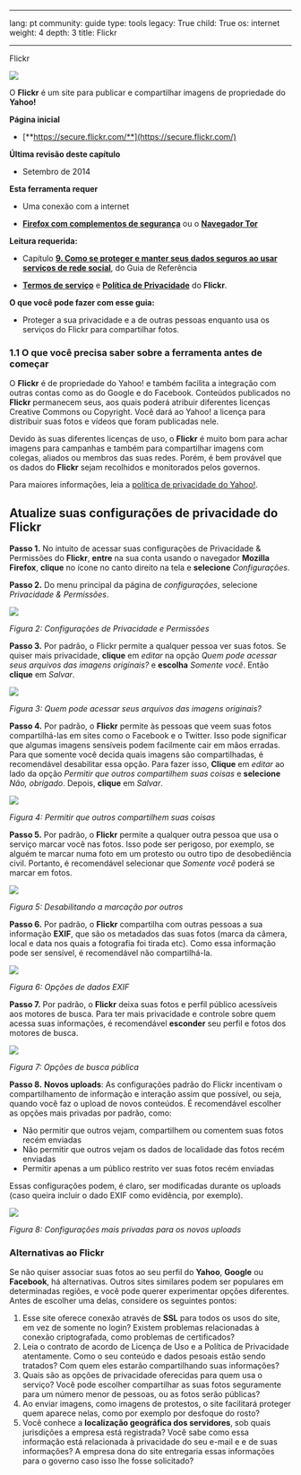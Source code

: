 

---

lang: pt
community: guide
type: tools
legacy: True
child: True
os: internet
weight: 4
depth: 3
title: Flickr

---

Flickr




![](/sbox/screen/flickr-pt/00.png)

O **Flickr** é um site para publicar e compartilhar imagens de propriedade do **Yahoo!**

**Página inicial**

* [**https://secure.flickr.com/**](https://secure.flickr.com/)

**Última revisão deste capítulo**

* Setembro de 2014

**Esta ferramenta requer**

- Uma conexão com a internet
* [**Firefox com complementos de segurança**](/pt/firefox_main) ou o [**Navegador Tor**](/pt/tor_main)

**Leitura requerida:**

* Capítulo [**9. Como se proteger e manter seus dados seguros ao usar serviços de rede social**](/pt/chapter-9), do Guia de Referência
- [**Termos de serviço**](https://info.yahoo.com/legal/us/yahoo/utos/utos-173.html) e [**Política de Privacidade**](https://info.yahoo.com/privacy/us/yahoo/flickr/details.html) do **Flickr**.

**O que você pode fazer com esse guia:**

- Proteger a sua privacidade e a de outras pessoas enquanto usa os serviços do Flickr para compartilhar fotos. 

### 1.1 O que você precisa saber sobre a ferramenta antes de começar ###

O **Flickr** é de propriedade do Yahoo! e também facilita a integração com outras contas como as do Google e do Facebook. Conteúdos publicados no **Flickr** permanecem seus, aos quais poderá atribuir diferentes licenças Creative Commons ou Copyright. Você dará ao Yahoo! a licença para distribuir suas fotos e vídeos que foram publicadas nele.

Devido às suas diferentes licenças de uso, o **Flickr** é muito bom para achar imagens para campanhas e também para compartilhar imagens com colegas, aliados ou membros das suas redes. Porém, é bem provável que os dados do **Flickr** sejam recolhidos e monitorados pelos governos. 

Para maiores informações, leia a [política de privacidade do Yahoo!](http://privacy.yahoo.com).


## Atualize suas configurações de privacidade do Flickr ##

**Passo 1.** No intuito de acessar suas configurações de Privacidade & Permissões do **Flickr**, **entre** na sua conta usando o navegador **Mozilla Firefox**, **clique** no ícone no canto direito na tela e **selecione** *Configurações*. 

**Passo 2.** Do menu principal da página de *configurações*, selecione *Privacidade & Permissões*.

![](/sbox/screen/flickr-pt/02.png)

*Figura 2: Configurações de Privacidade e Permissões*

**Passo 3.** Por padrão, o Flickr permite a qualquer pessoa ver suas fotos. Se quiser mais privacidade, **clique** em *editar* na opção *Quem pode acessar seus arquivos das imagens originais?* e **escolha** *Somente você*. Então **clique** em *Salvar*. 

![](/sbox/screen/flickr-pt/03.png)

*Figura 3: Quem pode acessar seus arquivos das imagens originais?*

**Passo 4.** Por padrão, o **Flickr** permite às pessoas que veem suas fotos compartilhá-las em sites como o Facebook e o Twitter. Isso pode significar que algumas imagens sensíveis podem facilmente cair em mãos erradas. Para que somente você decida quais imagens são compartilhadas, é recomendável desabilitar essa opção. Para fazer isso, **Clique** em *editar* ao lado da opção *Permitir que outros compartilhem suas coisas* e **selecione** *Não, obrigado*. Depois, **clique** em *Salvar*.

![](/sbox/screen/flickr-pt/04.png)

*Figura 4: Permitir que outros compartilhem suas coisas*

**Passo 5.** Por padrão, o **Flickr** permite a qualquer outra pessoa que usa o serviço marcar você nas fotos. Isso pode ser perigoso, por exemplo, se alguém te marcar numa foto em um protesto ou outro tipo de desobediência civil. Portanto, é recomendável selecionar que *Somente você* poderá se marcar em fotos.

![](/sbox/screen/flickr-pt/05.png)

*Figura 5: Desabilitando a marcação por outros*

**Passo 6.** Por padrão, o **Flickr** compartilha com outras pessoas a sua informação **EXIF**, que são os metadados das suas fotos (marca da câmera, local e data nos quais a fotografia foi tirada etc). Como essa informação pode ser sensível, é recomendável não compartilhá-la. 

![](/sbox/screen/flickr-pt/06.png) 

*Figura 6: Opções de dados EXIF*

**Passo 7.** Por padrão, o **Flickr** deixa suas fotos e perfil público  acessíveis aos motores de busca. Para ter mais privacidade e controle sobre quem acessa suas informações, é recomendável **esconder** seu perfil e fotos dos motores de busca. 

![](/sbox/screen/flickr-pt/07.png) 

*Figura 7: Opções de busca pública*

**Passo 8.** **Novos uploads**: As configurações padrão do Flickr incentivam o compartilhamento de informação e interação assim que possível, ou seja, quando você faz o upload de novos conteúdos. É recomendável escolher as opções mais privadas por padrão, como: 

*  Não permitir que outros vejam, compartilhem ou comentem suas fotos recém enviadas 
*  Não permitir que outros vejam os dados de localidade das fotos recém enviadas 
*  Permitir apenas a um público restrito ver suas fotos recém enviadas 

Essas configurações podem, é claro, ser modificadas durante os uploads (caso queira incluir o dado EXIF como evidência, por exemplo).

![](/sbox/screen/flickr-pt/08.png)

*Figura 8: Configurações mais privadas para os novos uploads*


### Alternativas ao Flickr ### 

Se não quiser associar suas fotos ao seu perfil do **Yahoo**, **Google** ou **Facebook**, há alternativas. Outros sites similares podem ser populares em determinadas regiões, e você pode querer experimentar opções diferentes. Antes de escolher uma delas, considere os seguintes pontos: 

1. Esse site oferece conexão através de **SSL** para todos os usos do site, em vez de somente no login? Existem problemas relacionadas à conexão criptografada, como problemas de certificados? 
2. Leia o contrato de acordo de Licença de Uso e a Política de Privacidade atentamente. Como o seu conteúdo e dados pesoais estão sendo tratados? Com quem eles estarão compartilhando suas informações? 
3. Quais são as opções de privacidade oferecidas para quem usa o serviço? Você pode escolher compartilhar as suas fotos seguramente para um número menor de pessoas, ou as fotos serão públicas?  
4. Ao enviar imagens, como imagens de protestos, o site facilitará proteger quem aparece nelas, como por exemplo por desfoque do rosto?
5. Você conhece a **localização geográfica dos servidores**, sob quais jurisdições a empresa está registrada? Você sabe como essa informação está relacionada à privacidade do seu e-mail e e de suas informações? A empresa dona do site entregaria essas informações para o governo caso isso lhe fosse solicitado?

